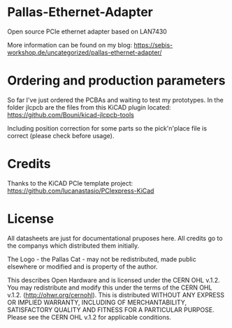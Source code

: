 # Pallas-Ethernet-Adapter
Open source PCIe ethernet adapter based on LAN7430

More information can be found on my blog: https://sebis-workshop.de/uncategorized/pallas-ethernet-adapter/


# Ordering and production parameters
So far I've just ordered the PCBAs and waiting to test my prototypes.
In the folder jlcpcb are the files from this KiCAD plugin located:
https://github.com/Bouni/kicad-jlcpcb-tools

Including position correction for some parts so the pick'n'place file is correct (please check before usage).


# Credits
Thanks to the KiCAD PCIe template project:
https://github.com/lucanastasio/PCIexpress-KiCad


# License
All datasheets are just for documentational pruposes here. All credits go to the companys which distributed them initially.

The Logo - the Pallas Cat - may not be redistributed, made public elsewhere or modified and is property of the author. 

This describes Open Hardware and is licensed under the CERN OHL v.1.2.
You may redistribute and modify this under the terms of the CERN OHL v.1.2. (http://ohwr.org/cernohl). This is distributed WITHOUT ANY EXPRESS OR IMPLIED WARRANTY, INCLUDING OF MERCHANTABILITY, SATISFACTORY QUALITY AND FITNESS FOR A PARTICULAR PURPOSE. Please see the CERN OHL v.1.2 for applicable conditions.
